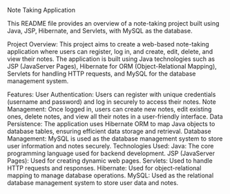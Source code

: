 Note Taking Application

This README file provides an overview of a note-taking project built using Java, JSP, Hibernate, and Servlets, with MySQL as the database.

Project Overview:
This project aims to create a web-based note-taking application where users can register, log in, and create, edit, delete, and view their notes. The application is built using Java technologies such as JSP (JavaServer Pages), Hibernate for ORM (Object-Relational Mapping), Servlets for handling HTTP requests, and MySQL for the database management system.

Features:
User Authentication: Users can register with unique credentials (username and password) and log in securely to access their notes.
Note Management: Once logged in, users can create new notes, edit existing ones, delete notes, and view all their notes in a user-friendly interface.
Data Persistence: The application uses Hibernate ORM to map Java objects to database tables, ensuring efficient data storage and retrieval.
Database Management: MySQL is used as the database management system to store user information and notes securely.
Technologies Used:
Java: The core programming language used for backend development.
JSP (JavaServer Pages): Used for creating dynamic web pages.
Servlets: Used to handle HTTP requests and responses.
Hibernate: Used for object-relational mapping to manage database operations.
MySQL: Used as the relational database management system to store user data and notes.

